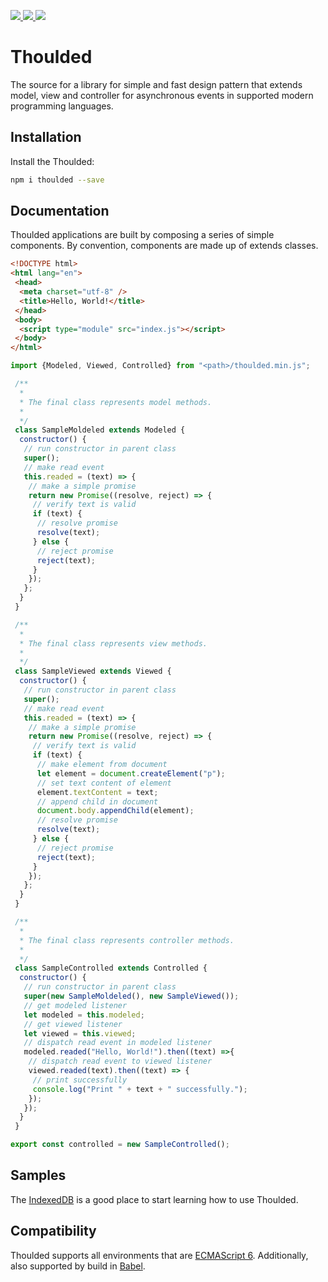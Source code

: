 <p>
 <a href="https://www.npmjs.com/package/thoulded" alt="Thoulded on Npm">
  <img src="https://img.shields.io/npm/v/thoulded.svg" />
 </a>
 <a href="https://travis-ci.org/walberbeltrame/thoulded" alt="Thoulded on TravisCI">
  <img src="https://travis-ci.org/walberbeltrame/thoulded.svg" />
 </a>
 <a href="http://opensource.org/licenses/MIT" alt="MIT License">
  <img src="https://img.shields.io/github/license/walberbeltrame/thoulded.svg" />
 </a>
</p>

# Thoulded
The source for a library for simple and fast design pattern that extends model, view and controller for asynchronous events in supported modern programming languages.

## Installation
Install the Thoulded:
```bash
npm i thoulded --save
```

## Documentation
Thoulded applications are built by composing a series of simple components. By convention, components are made up of extends classes.
```html
<!DOCTYPE html>
<html lang="en">
 <head>
  <meta charset="utf-8" />
  <title>Hello, World!</title>
 </head>
 <body>
  <script type="module" src="index.js"></script>
 </body>
</html>
```
```javascript
import {Modeled, Viewed, Controlled} from "<path>/thoulded.min.js";

 /**
  * 
  * The final class represents model methods.
  * 
  */
 class SampleMoldeled extends Modeled {
  constructor() {
   // run constructor in parent class
   super();
   // make read event
   this.readed = (text) => {
    // make a simple promise
    return new Promise((resolve, reject) => {
     // verify text is valid
     if (text) {
      // resolve promise
      resolve(text);
     } else {
      // reject promise
      reject(text);
     }
    });
   };
  }
 }

 /**
  * 
  * The final class represents view methods.
  * 
  */
 class SampleViewed extends Viewed {
  constructor() {
   // run constructor in parent class
   super();
   // make read event
   this.readed = (text) => {
    // make a simple promise
    return new Promise((resolve, reject) => {
     // verify text is valid
     if (text) {
      // make element from document
      let element = document.createElement("p");
      // set text content of element
      element.textContent = text;
      // append child in document
      document.body.appendChild(element);
      // resolve promise
      resolve(text);
     } else {
      // reject promise
      reject(text);
     }
    });
   };
  }
 }

 /**
  * 
  * The final class represents controller methods.
  * 
  */
 class SampleControlled extends Controlled {
  constructor() {
   // run constructor in parent class
   super(new SampleMoldeled(), new SampleViewed());
   // get modeled listener
   let modeled = this.modeled;
   // get viewed listener
   let viewed = this.viewed;
   // dispatch read event in modeled listener
   modeled.readed("Hello, World!").then((text) =>{
    // dispatch read event to viewed listener
    viewed.readed(text).then((text) => {
     // print successfully 
     console.log("Print " + text + " successfully.");
    });
   });
  }
 }

export const controlled = new SampleControlled();
```

## Samples
The [IndexedDB](http://walberbeltrame.github.io/thoulded/javascript/samples/indexeddb/) is a good place to start learning how to use Thoulded.

## Compatibility
Thoulded supports all environments that are [ECMAScript 6](https://ecma-international.org/). Additionally, also supported by build in [Babel](https://babeljs.io/).